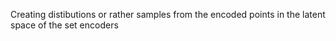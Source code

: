 Creating distibutions or rather samples from the encoded points in the latent space of the set encoders
